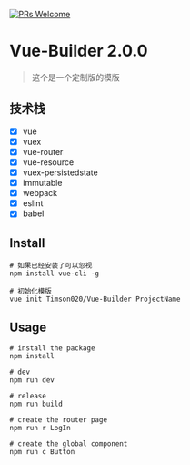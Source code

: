 [![PRs Welcome](https://img.shields.io/badge/PRs-welcome-brightgreen.svg)](https://github.com/Timson020/Vue-Builder/pulls)

# Vue-Builder 2.0.0

>这个是一个定制版的模版

## 技术栈
- [X] vue
- [X] vuex
- [X] vue-router
- [X] vue-resource
- [X] vuex-persistedstate
- [X] immutable
- [X] webpack
- [X] eslint
- [X] babel

## Install

```
# 如果已经安装了可以忽视
npm install vue-cli -g

# 初始化模版
vue init Timson020/Vue-Builder ProjectName
```

## Usage
```
# install the package
npm install

# dev
npm run dev

# release
npm run build

# create the router page
npm run r LogIn

# create the global component
npm run c Button
```

